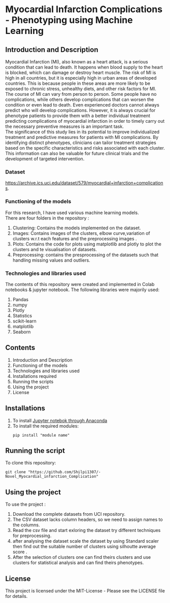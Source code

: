 # Myocardial Infarction Complications - Phenotyping using Machine Learning
## Introduction and Description
Myocardial Infarction (MI), also known as a heart attack, is a serious condition that can lead to death. It happens when blood supply to the heart is blocked, which can damage or destroy heart muscle. The risk of MI is high in all countries, but it is especially high in urban areas of developed countries. This is because people in these areas are more likely to be exposed to chronic stress, unhealthy diets, and other risk factors for MI.<br>
The course of MI can vary from person to person. Some people have no complications, while others develop complications that can worsen the condition or even lead to death. Even experienced doctors cannot always predict who will develop complications. However, it is always crucial for phenotype patients to provide them with a better individual treatment predicting complications of myocardial infarction in order to timely carry out the necessary preventive measures is an important task.<br>
The significance of this study lies in its potential to improve individualized treatment and predictive measures for patients with MI complications. By identifying distinct phenotypes, clinicians can tailor treatment strategies based on the specific characteristics and risks associated with each cluster. This information can also be valuable for future clinical trials and the development of targeted intervention.
### Dataset
https://archive.ics.uci.edu/dataset/579/myocardial+infarction+complications.
### Functioning of the models
For this research, I have used various machine learning models.<br>
There are four folders in the repository :
1. Clustering: Contains the models implemented on the dataset.
2. Images: Contains images of the clusters, elbow curve,variation of clusters w.r.t each features  and the preprocessing images .
3. Plots: Contains the code for plots using matplotlib and plotly to plot the clusters and te visualisation of datasets.
4. Preprocessing: contains the presprocessing of the datasets such that handling missing values and outliers.
### Technologies and libraries used
The contents of this repository were created and implemented in Colab notebooks & jupyter notebook.
The following libraries were majorily used:
1. Pandas
2. numpy
3. Plotly  
4. Statistics
5. scikit-learn
6. matplotlib
7. Seaborn
## Contents
1. Introduction and Description
2. Functioning of the models
3. Technologies and libraries used
4. Installations required
5. Running the scripts
6. Using the project
7. License
## Installations
1. To install [Jupyter notebok through Anaconda](https://jupyter.org/install)   
4. To install the required modules:<br>
   ```
   pip install "module name"
   ```
## Running the script
To clone this repository:<br>
   ```git
   git clone "https://github.com/Shilpi1307/-Novel_Myocardial_infarction_Complication"
   ```
## Using the project
To use the project :
1. Download the complete datasets from UCI repository.
2. The CSV dataset lacks column headers, so we need to assign names to the columns.
3. Read the csv file and start exloring the dataset try different techniques for preprocessing.
4. after analysing the dataset scale the dataset by using Standard scaler then find out the suitable number of clusters using silhoutte average score .
5. After the selection of clusters one can find theirs clusters and use clusters for statistical analysis and can find theirs phenotypes.
## License
This project is licensed under the MIT-License - Please see the LICENSE file for details.






















